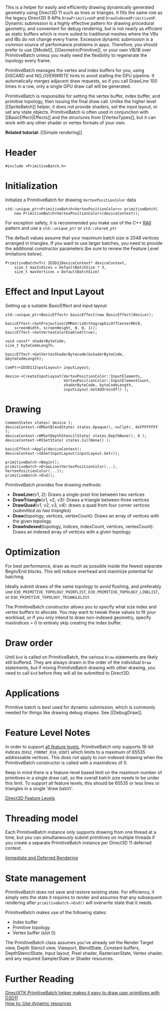 This is a helper for easily and efficiently drawing dynamically generated geometry using Direct3D 11 such as lines or trianges. It fills the same role as the legacy Direct3D 9 APIs ``DrawPrimitiveUP`` and ``DrawIndexedPrimitiveUP``. Dynamic submission is a highly effective pattern for drawing procedural geometry, and convenient for debug rendering, but is not nearly as efficient as static buffers which is more suited to traditional meshes where the VBs and IBs do not change every frame. Excessive dynamic submission is a common source of performance problems in apps. Therefore, you should prefer to use [[Model]], [[GeometricPrimitive]], or your own VB/IB over PrimitiveBatch unless you really need the flexibility to regenerate the topology every frame.

PrimitiveBatch manages the vertex and index buffers for you, using _DISCARD_ and _NO_OVERWRITE_ hints to avoid stalling the GPU pipeline. It automatically merges adjacent draw requests, so if you call DrawLine 100 times in a row, only a single GPU draw call will be generated.

PrimitiveBatch is responsible for setting the vertex buffer, index buffer, and primitive topology, then issuing the final draw call. Unlike the higher level [[SpriteBatch]] helper, it does not provide shaders, set the input layout, or set any state objects. PrimitiveBatch is often used in conjunction with [[BasicEffect|Effects]] and the structures from [[VertexTypes]], but it can work with any other shader or vertex formats of your own.

**Related tutorial:** [[Simple rendering]]

# Header
    #include <PrimitiveBatch.h>

# Initialization

Initialize a PrimitiveBatch for drawing ``VertexPositionColor`` data

    std::unique_ptr<PrimitiveBatch<VertexPositionColor>> primitiveBatch(
        new PrimitiveBatch<VertexPositionColor>(deviceContext));

For exception safety, it is recommended you make use of the C++ [RAII](http://en.wikipedia.org/wiki/Resource_Acquisition_Is_Initialization) pattern and use a ``std::unique_ptr`` or ``std::shared_ptr``

The default values assume that your maximum batch size is 2048 vertices arranged in triangles. If you want to use larger batches, you need to provide the additional constructor parameters (be sure to review the Feature Level limitations below).

    PrimitiveBatch<T>( ID3D11DeviceContext* deviceContext,
        size_t maxIndices = DefaultBatchSize * 3,
        size_t maxVertices = DefaultBatchSize)

# Effect and Input Layout

Setting up a suitable BasicEffect and input layout:

    std::unique_ptr<BasicEffect> basicEffect(new BasicEffect(device));

    basicEffect->SetProjection(XMMatrixOrthographicOffCenterRH(0,
        screenWidth, screenHeight, 0, 0, 1));
    basicEffect->SetVertexColorEnabled(true);

    void const* shaderByteCode;
    size_t byteCodeLength;

    basicEffect->GetVertexShaderBytecode(&shaderByteCode, &byteCodeLength);

    ComPtr<ID3D11InputLayout> inputLayout;

    device->CreateInputLayout(VertexPositionColor::InputElements,
                              VertexPositionColor::InputElementCount,
                              shaderByteCode, byteCodeLength,
                              inputLayout.GetAddressOf() );

# Drawing

    CommonStates states( device );
    deviceContext->OMSetBlendState( states.Opaque(), nullptr, 0xFFFFFFFF );
    deviceContext->OMSetDepthStencilState( states.DepthNone(), 0 );
    deviceContext->RSSetState( states.CullNone() );

    basicEffect->Apply(deviceContext);
    deviceContext->IASetInputLayout(inputLayout.Get());

    primitiveBatch->Begin();
    primitiveBatch->DrawLine(VertexPositionColor(...), VertexPositionColor(...));
    primitiveBatch->End();

PrimitiveBatch provides five drawing methods:

* **DrawLine**(v1, 2): Draws a single-pixel line between two vertices
* **DrawTriangle**(v1, v2, v3): Draws a triangle between three vertices
* **DrawQuad**(v1, v2, v3, v4): draws a quad from four corner vertices (_submitted as two triangles_)
* **Draw**(topology, vertices, vertexCount): Draws an array of vertices with the given topology
* **DrawIndexed**(topology, indices, indexCount, vertices, vertexCount): Draws an indexed array of vertices with a given topology.

# Optimization

For best performance, draw as much as possible inside the fewest separate Begin/End blocks. This will reduce overhead and maximize potential for batching.

Ideally submit draws of the same topology to avoid flushing, and preferably use ``D3D_PRIMITIVE_TOPOLOGY_POINTLIST``, ``D3D_PRIMITIVE_TOPOLOGY_LINELIST``, or ``D3D_PRIMITIVE_TOPOLOGY_TRIANGLELIST``.

The PrimitiveBatch constructor allows you to specify what size index and vertex buffers to allocate. You may want to tweak these values to fit your workload, or if you only intend to draw non-indexed geometry, specify maxIndices = 0 to entirely skip creating the index buffer.

# Draw order

Until ``End`` is called on PrimitiveBatch, the various ``Draw`` statements are likely still buffered. They are always drawn in the order of the individual ``Draw`` statements, but if mixing PrimitiveBatch drawing with other drawing, you need to call ``End`` before they will all be submitted to Direct3D.

# Applications

Primitive batch is best used for dynamic submission, which is commonly needed for things like drawing debug shapes. See [[DebugDraw]].

# Feature Level Notes

In order to support [all feature levels](https://msdn.microsoft.com/en-us/library/windows/desktop/ff476876.aspx), PrimitiveBatch only supports 16-bit indices (``DXGI_FORMAT_R16_UINT``) which limits to a maximum of 65535 addressable vertices. This does not apply to non-indexed drawing when the PrimitiveBatch constructor is called with a maxIndices of 0. 

Keep in mind there is a feature-level based limit on the maximum number of primitives in a single draw call, so the overall batch size needs to be under this limit. To support all feature levels, this should be 65535 or less lines or triangles in a single 'draw batch'.

[Direct3D Feature Levels](http://blogs.msdn.com/b/chuckw/archive/2012/06/20/direct3d-feature-levels.aspx)

# Threading model

Each PrimitiveBatch instance only supports drawing from one thread at a time, but you can simultaneously submit primitives on multiple threads if you create a separate PrimitiveBatch instance per Direct3D 11 deferred context.

[Immediate and Deferred Rendering](http://msdn.microsoft.com/en-us/library/windows/desktop/ff476892.aspx)

# State management
PrimitiveBatch does not save and restore existing state. For efficiency, it simply sets the state it requires to render and assumes that any subsequent rendering after ``primitiveBatch->End()`` will overwrite state that it needs.

PrimitiveBatch makes use of the following states:

* Index buffer
* Primitive topology
* Vertex buffer (slot 0)

The PrimitiveBatch class assumes you've already set the Render Target view, Depth Stencil view, Viewport, BlendState, Constant buffers, DepthStencilState, Input layout, Pixel shader, RasterizerState, Vertex shader, and any required SamplerState or Shader resources.

# Further Reading
[DirectXTK PrimitiveBatch helper makes it easy to draw user primitives with D3D11](http://blogs.msdn.com/b/shawnhar/archive/2012/10/12/directxtk-primitivebatch-helper-makes-it-easy-to-draw-user-primitives-with-d3d11.aspx)  
[How to: Use dynamic resources](http://msdn.microsoft.com/en-us/library/windows/desktop/dn508285.aspx)  


